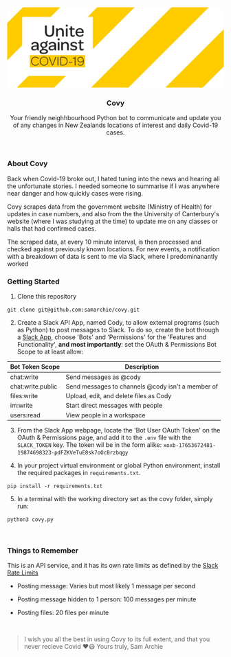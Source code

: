 <br />
<p align="center">
  <img src="docs/covid-banner.png">
  </a>

  <h3 align="center">Covy</h3>

  <p align="center">
    Your friendly neighhbourhood Python bot to communicate and update you of any changes in New Zealands locations of interest and daily Covid-19 cases.
  </p>
</p>
<br />

### About Covy

Back when Covid-19 broke out, I hated tuning into the news and hearing all the unfortunate stories. I needed someone to summarise if I was anywhere near danger and how quickly cases were rising. 

Covy scrapes data from the government website (Ministry of Health) for updates in case numbers, and also from the the University of Canterbury's website (where I was studying at the time) to update me on any classes or halls that had confirmed cases.

The scraped data, at every 10 minute interval, is then processed and checked against previously known locations. For new events, a notification with a breakdown of data is sent to me via Slack, where I predominanantly worked


### Getting Started

1. Clone this repository
```
git clone git@github.com:samarchie/covy.git
```

2. Create a Slack API App, named Cody, to allow external programs (such as Python) to post messages to Slack. To do so, create the bot through a [Slack App](https://api.slack.com/apps), choose 'Bots' and 'Permissions' for the 'Features and Functionality', **and most importantly**: set the OAuth & Permissions Bot Scope to at least allow: 

| Bot Token Scope   | Description                                       |
|-------------------|---------------------------------------------------|
| chat:write        | Send messages as @cody                            |
| chat:write.public | Send messages to channels @cody isn't a member of |
| files:write       | Upload, edit, and delete files as Cody            |
| im:write          | Start direct messages with people                 |
| users:read        | View people in a workspace                        |

3. From the Slack App webpage, locate the 'Bot User OAuth Token' on the OAuth & Permissions page, and add it to the ```.env``` file with the ```SLACK_TOKEN``` key.
The token wil be in the form alike: ```xoxb-17653672481-19874698323-pdFZKVeTuE8sk7oOcBrzbqgy```


4. In your project virtual environment or global Python environment, install the required packages in ```requirements.txt```.
```
pip install -r requirements.txt
```

5. In a terminal with the working directory set as the covy folder, simply run:
```sh
python3 covy.py
```

<br>

### Things to Remember

This is an API service, and it has its own rate limits as defined by the [Slack Rate Limits](https://api.slack.com/docs/rate-limits)

- Posting message: Varies but most likely 1 message per second

- Posting message hidden to 1 person: 100 messages per minute

- Posting files: 20 files per minute

<br>

> I wish you all the best in using Covy to its full extent, and that you never recieve Covid :heart::mask:
> Yours truly, Sam Archie
